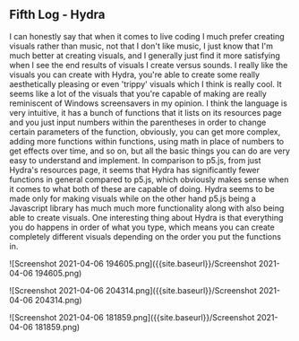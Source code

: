 ## Fifth Log - Hydra

I can honestly say that when it comes to live coding I much prefer creating visuals rather than music, not that I don't like music, I just know that I'm much better at creating visuals, and I generally just find it more satisfying when I see the end results of visuals I create versus sounds. I really like the visuals you can create with Hydra, you're able to create some really aesthetically pleasing or even 'trippy' visuals which I think is really cool. It seems like a lot of the visuals that you're capable of making are really reminiscent of Windows screensavers in my opinion. I think the language is very intuitive, it has a bunch of functions that it lists on its resources page and you just input numbers within the parentheses in order to change certain parameters of the function, obviously, you can get more complex, adding more functions within functions, using math in place of numbers to get effects over time, and so on, but all the basic things you can do are very easy to understand and implement. In comparison to p5.js, from just Hydra's resources page, it seems that Hydra has significantly fewer functions in general compared to p5.js, which obviously makes sense when it comes to what both of these are capable of doing. Hydra seems to be made only for making visuals while on the other hand p5.js being a Javascript library has much much more functionality along with also being able to create visuals. One interesting thing about Hydra is that everything you do happens in order of what you type, which means you can create completely different visuals depending on the order you put the functions in. 

![Screenshot 2021-04-06 194605.png]({{site.baseurl}}/Screenshot 2021-04-06 194605.png)

![Screenshot 2021-04-06 204314.png]({{site.baseurl}}/Screenshot 2021-04-06 204314.png)

![Screenshot 2021-04-06 181859.png]({{site.baseurl}}/Screenshot 2021-04-06 181859.png)

